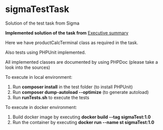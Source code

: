 # sigmaTestTask
Solution of the test task from Sigma

**Implemented solution of the task from** [Executive summary](./ExecutiveSummary.md)

Here we have productCalcTerminal class as required in the task.

Also tests using PHPUnit implemented.

All implemented classes are documented by using PHPDoc (please take a look into the sources)

To execute in local environment:

1. Run **composer install** in the test folder (to install PHPUnit)
2. Run **composer dump-autoload --optimize** (to generate autoload)
3. Run **runTests.sh** to execute the tests

To execute in docker environment:
1. Build docker image by executing **docker build --tag sigmaTest:1.0**
2. Run the container by executing **docker run --name st sigmaTest:1.0**